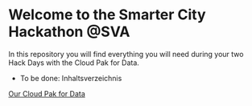 # Welcome to the Smarter City Hackathon @SVA

In this repository you will find everything you will need during your two Hack Days with the Cloud Pak for Data.

- To be done: Inhaltsverzeichnis

[Our Cloud Pak for Data](https://www.google.com)

